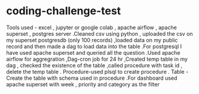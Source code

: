 # coding-challenge-test
Tools used - excel , jupyter or google colab , apache airflow , apache superset , postgres server .Cleaned csv using python , uploaded the csv on my superset postgresdb (only 100 records)
,loaded data on my public record and then made a dag to load data into the table .For postgresql I have used apache superset and queried all the question .Used apache airflow for aggregration ,Dag-cron job for 24 hr ,Created temp table in my dag , checked the existence of the table ,called procedure with task id , delete the temp table . Procedure-used plsql to create procedure . Table -Create the table with schema used in procedure .For dashboard used apache superset with week , priority and category as the filter

